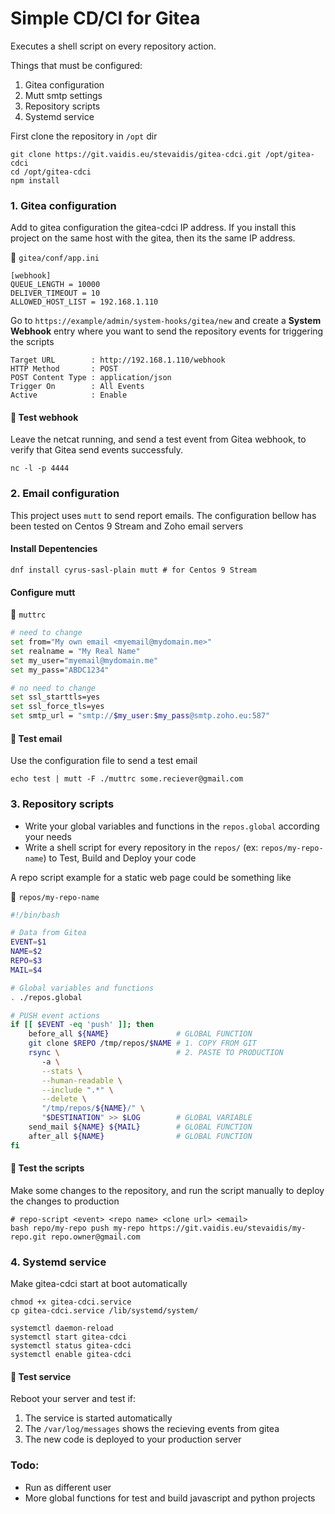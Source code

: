 # Simple CD/CI for Gitea

Executes a shell script on every repository action.

Things that must be configured:

1. Gitea configuration
2. Mutt smtp settings
3. Repository scripts
4. Systemd service

First clone the repository in `/opt` dir

```
git clone https://git.vaidis.eu/stevaidis/gitea-cdci.git /opt/gitea-cdci
cd /opt/gitea-cdci
npm install
```

### 1. Gitea configuration

Add to gitea configuration the gitea-cdci IP address. If you install this project on the same host with the gitea, then its the same IP address.

:floppy_disk: `gitea/conf/app.ini`

```
[webhook]
QUEUE_LENGTH = 10000
DELIVER_TIMEOUT = 10
ALLOWED_HOST_LIST = 192.168.1.110
```


Go to `https://example/admin/system-hooks/gitea/new` and create a **System Webhook** entry where you want to send the repository events for triggering the scripts

```
Target URL        : http://192.168.1.110/webhook
HTTP Method       : POST
POST Content Type : application/json
Trigger On        : All Events
Active            : Enable
```

#### :construction: Test webhook

Leave the netcat running, and send a test event from Gitea webhook, to verify that Gitea send events successfuly.

```
nc -l -p 4444
```

### 2. Email configuration

This project uses `mutt` to send report emails. The configuration bellow has been tested on Centos 9 Stream and Zoho email servers

#### Install Depentencies

```
dnf install cyrus-sasl-plain mutt # for Centos 9 Stream
```

#### Configure mutt

:floppy_disk: `muttrc`

```bash
# need to change
set from="My own email <myemail@mydomain.me>"
set realname = "My Real Name"
set my_user="myemail@mydomain.me"
set my_pass="ABDC1234"

# no need to change
set ssl_starttls=yes
set ssl_force_tls=yes
set smtp_url = "smtp://$my_user:$my_pass@smtp.zoho.eu:587"
```

#### :construction: Test email 

Use the configuration file to send a test email

```
echo test | mutt -F ./muttrc some.reciever@gmail.com
```

### 3. Repository scripts

- Write your global variables and functions in the `repos.global` according your needs
- Write a shell script for every repository in the `repos/` (ex: `repos/my-repo-name`) to Test, Build and Deploy your code

A repo script example for a static web page could be something like

:floppy_disk: `repos/my-repo-name`

```bash
#!/bin/bash

# Data from Gitea
EVENT=$1
NAME=$2
REPO=$3
MAIL=$4

# Global variables and functions
. ./repos.global

# PUSH event actions
if [[ $EVENT -eq 'push' ]]; then
    before_all ${NAME}               # GLOBAL FUNCTION
    git clone $REPO /tmp/repos/$NAME # 1. COPY FROM GIT
    rsync \                          # 2. PASTE TO PRODUCTION
       -a \
       --stats \
       --human-readable \
       --include ".*" \
       --delete \
       "/tmp/repos/${NAME}/" \
       "$DESTINATION" >> $LOG        # GLOBAL VARIABLE
    send_mail ${NAME} ${MAIL}        # GLOBAL FUNCTION
    after_all ${NAME}                # GLOBAL FUNCTION
fi
```

#### :construction: Test the scripts

Make some changes to the repository, and run the script manually to deploy the changes to production

```
# repo-script <event> <repo name> <clone url> <email>
bash repo/my-repo push my-repo https://git.vaidis.eu/stevaidis/my-repo.git repo.owner@gmail.com
```

### 4. Systemd service

Make gitea-cdci start at boot automatically

```
chmod +x gitea-cdci.service
cp gitea-cdci.service /lib/systemd/system/

systemctl daemon-reload
systemctl start gitea-cdci
systemctl status gitea-cdci
systemctl enable gitea-cdci
```

#### :construction: Test service

Reboot your server and test if:

1. The service is started automatically
2. The `/var/log/messages` shows the recieving events from gitea
3. The new code is deployed to your production server

### Todo:

- Run as different user
- More global functions for test and build javascript and python projects

